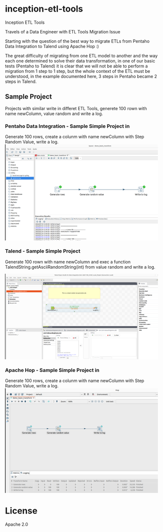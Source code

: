 # inception-etl-tools
Inception ETL Tools

Travels of a Data Engineer with ETL Tools Migration Issue

Starting with the question of the best way to migrate ETLs from Pentaho Data Integration to Talend using Apache Hop :)


The great difficulty of migrating from one ETL model to another and the way each one determined to solve their data transformation, in one of our basic tests (Pentaho to Talend) it is clear that we will not be able to perform a migration from 1 step to 1 step, but the whole context of the ETL must be understood, in the example documented here, 3 steps in Pentaho became 2 steps in Talend.

## Sample Project
 Projects with similar write in differet ETL Tools, generete 100 rown with name newColumn, value random and write a log. 

### Pentaho Data Integration - Sample Simple Project in 
Generate 100 rows, create a colunm with name newColumn with Step Random Value, write a log.
![Pentaho Data Integration Project](documentations/images/pentaho-data-integration-demo-sample-project.png)
 
### Talend - Sample Simple Project
Generate 100 rown with name newColumn and exec a function TalendString.getAsciiRandomString(int) from value random and write a log. 

![Talend Project](documentations/images/talend-demo-sample-project.png)

### Apache Hop - Sample Simple Project in 
Generate 100 rows, create a colunm with name newColumn with Step Random Value, write a log.
![Apache Hop Project](documentations/images/apache-hop-demo-sample-project.png)


# License 
Apache 2.0

